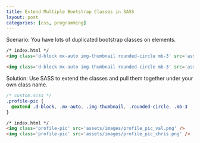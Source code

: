 ```yaml
---
title: Extend Multiple Bootstrap Classes in SASS
layout: post
categories: [css, programming]
---
```

Scenario: You have lots of duplicated bootstrap classes on elements.

```html
/* index.html */
<img class='d-block mx-auto img-thumbnail rounded-circle mb-3' src='assets/images/profile_pic_val.png' />

<img class='d-block mx-auto img-thumbnail rounded-circle mb-3' src='assets/images/profile_pic_chris.png' />
```

Solution: Use SASS to extend the classes and pull them together under your own class name.

```scss
/* custom.scss */
.profile-pic {
  @extend .d-block, .mx-auto, .img-thumbnail, .rounded-circle, .mb-3
}
```

```html
/* index.html */
<img class='profile-pic' src='assets/images/profile_pic_val.png' />
<img class='profile-pic' src='assets/images/profile_pic_chris.png' />
```
